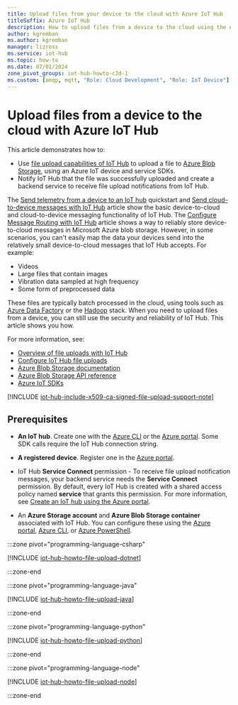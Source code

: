 ```yaml
---
title: Upload files from your device to the cloud with Azure IoT Hub
titleSuffix: Azure IoT Hub
description: How to upload files from a device to the cloud using the Azure IoT SDKs for C#, Python, Java, and Node.js.
author: kgremban
ms.author: kgremban
manager: lizross
ms.service: iot-hub
ms.topic: how-to
ms.date: 07/01/2024
zone_pivot_groups: iot-hub-howto-c2d-1
ms.custom: [amqp, mqtt, "Role: Cloud Development", "Role: IoT Device"]
---
```


# Upload files from a device to the cloud with Azure IoT Hub

This article demonstrates how to:

* Use [file upload capabilities of IoT Hub](iot-hub-devguide-file-upload.md) to upload a file to [Azure Blob Storage](../storage/index.yml), using an Azure IoT device and service SDKs.
* Notify IoT Hub that the file was successfully uploaded and create a backend service to receive file upload notifications from IoT Hub.

The [Send telemetry from a device to an IoT hub](../iot/tutorial-send-telemetry-iot-hub.md?toc=/azure/iot-hub/toc.json&bc=/azure/iot-hub/breadcrumb/toc.json&pivots=programming-language-csharp) quickstart and [Send cloud-to-device messages with IoT Hub](c2d-messaging-dotnet.md) article show the basic device-to-cloud and cloud-to-device messaging functionality of IoT Hub. The [Configure Message Routing with IoT Hub](tutorial-routing.md) article shows a way to reliably store device-to-cloud messages in Microsoft Azure blob storage. However, in some scenarios, you can't easily map the data your devices send into the relatively small device-to-cloud messages that IoT Hub accepts. For example:

* Videos
* Large files that contain images
* Vibration data sampled at high frequency
* Some form of preprocessed data

These files are typically batch processed in the cloud, using tools such as [Azure Data Factory](../data-factory/introduction.md) or the [Hadoop](../hdinsight/index.yml) stack. When you need to upload files from a device, you can still use the security and reliability of IoT Hub. This article shows you how.

For more information, see:

* [Overview of file uploads with IoT Hub](iot-hub-devguide-file-upload.md)
* [Configure IoT Hub file uploads](iot-hub-configure-file-upload.md)
* [Azure Blob Storage documentation](../storage/blobs/storage-blobs-introduction.md)
* [Azure Blob Storage API reference](../storage/blobs/reference.md)
* [Azure IoT SDKs](iot-hub-devguide-sdks.md)

[!INCLUDE [iot-hub-include-x509-ca-signed-file-upload-support-note](../../includes/iot-hub-include-x509-ca-signed-file-upload-support-note.md)]

## Prerequisites

* **An IoT hub**. Create one with the [Azure CLI](iot-hub-create-using-cli.md) or the [Azure portal](iot-hub-create-through-portal.md). Some SDK calls require the IoT Hub connection string.

* **A registered device**. Register one in the [Azure portal](iot-hub-create-through-portal.md).

* IoT Hub **Service Connect**  permission - To receive file upload notification messages, your backend service needs the **Service Connect** permission. By default, every IoT Hub is created with a shared access policy named **service** that grants this permission. For more information, see [Create an IoT hub using the Azure portal](/azure/iot-hub/iot-hub-create-through-portal?#shared-access-policies).

* An **Azure Storage account** and **Azure Blob Storage container** associated with IoT Hub. You can configure these using the [Azure portal](/azure/iot-hub/iot-hub-configure-file-upload), [Azure CLI](/azure/iot-hub/iot-hub-configure-file-upload-cli), or [Azure PowerShell](/azure/iot-hub/iot-hub-configure-file-upload-powershell).

:::zone pivot="programming-language-csharp"

[!INCLUDE [iot-hub-howto-file-upload-dotnet](../../includes/iot-hub-howto-file-upload-dotnet.md)]

:::zone-end

:::zone pivot="programming-language-java"

[!INCLUDE [iot-hub-howto-file-upload-java](../../includes/iot-hub-howto-file-upload-java.md)]

:::zone-end

:::zone pivot="programming-language-python"

[!INCLUDE [iot-hub-howto-file-upload-python](../../includes/iot-hub-howto-file-upload-python.md)]

:::zone-end

:::zone pivot="programming-language-node"

[!INCLUDE [iot-hub-howto-file-upload-node](../../includes/iot-hub-howto-file-upload-node.md)]

:::zone-end
